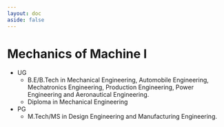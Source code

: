 ```yaml
---
layout: doc
aside: false
---
```


# Mechanics of Machine I

- UG
  - B.E/B.Tech in Mechanical Engineering, Automobile Engineering, Mechatronics Engineering, Production Engineering, Power Engineering and Aeronautical Engineering.
  - Diploma in Mechanical Engineering
- PG
  - M.Tech/MS in Design Engineering and Manufacturing Engineering.
